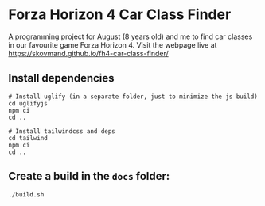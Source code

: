 # Forza Horizon 4 Car Class Finder

A programming project for August (8 years old) and me to find car classes in our favourite game Forza Horizon 4. Visit the webpage live at https://skovmand.github.io/fh4-car-class-finder/


## Install dependencies

```
# Install uglify (in a separate folder, just to minimize the js build)
cd uglifyjs
npm ci
cd ..

# Install tailwindcss and deps
cd tailwind
npm ci
cd ..
```

## Create a build in the `docs` folder:

```
./build.sh
```
